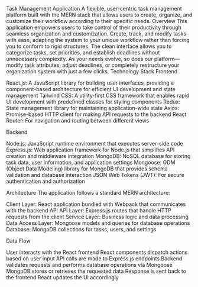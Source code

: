 Task Management Application
A flexible, user-centric task management platform built with the MERN stack that allows users to create, organize, and customize their workflow according to their specific needs.
Overview
This application empowers users to take control of their productivity through seamless organization and customization. Create, track, and modify tasks with ease, adapting the system to your unique workflow rather than forcing you to conform to rigid structures.
The clean interface allows you to categorize tasks, set priorities, and establish deadlines without unnecessary complexity. As your needs evolve, so does our platform—modify task attributes, adjust deadlines, or completely restructure your organization system with just a few clicks.
Technology Stack
Frontend

React.js: A JavaScript library for building user interfaces, providing a component-based architecture for efficient UI development and state management
Tailwind CSS: A utility-first CSS framework that enables rapid UI development with predefined classes for styling components
Redux: State management library for maintaining application-wide state
Axios: Promise-based HTTP client for making API requests to the backend
React Router: For navigation and routing between different views

Backend

Node.js: JavaScript runtime environment that executes server-side code
Express.js: Web application framework for Node.js that simplifies API creation and middleware integration
MongoDB: NoSQL database for storing task data, user information, and application settings
Mongoose: ODM (Object Data Modeling) library for MongoDB that provides schema validation and database interaction
JSON Web Tokens (JWT): For secure authentication and authorization

Architecture
The application follows a standard MERN architecture:

Client Layer: React application bundled with Webpack that communicates with the backend API
API Layer: Express.js routes that handle HTTP requests from the client
Service Layer: Business logic and data processing
Data Access Layer: Mongoose models and queries for database operations
Database: MongoDB collections for tasks, users, and settings

Data Flow

User interacts with the React frontend
React components dispatch actions based on user input
API calls are made to Express.js endpoints
Backend validates requests and performs database operations via Mongoose
MongoDB stores or retrieves the requested data
Response is sent back to the frontend
React updates the UI accordingly
